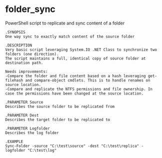 # folder_sync
PowerShell script to replicate and sync content of a folder

    .SYNOPSIS
    One way sync to exactly match content of the source folder

    .DESCRIPTION
    Very basic script leveraging System.IO .NET Class to synchronize two folders (one direction).
    The script maintains a full, identical copy of source folder at destination path.
   
    Needs improvements:
    -Compare the folder and file content based on a hash leveraging get-filehash and compare-object cmdlets. This is to handle renames on source location.
    -Compare and replicate the NTFS permissions and file ownership. In case the permissions have been changed at the source location.
    
    .PARAMETER Source
    Describes the source folder to be replicated from
    
    .PARAMETER Dest
    Describes the target folder to be replicated to

    .PARAMETER Logfolder
    Describes the log folder

    .EXAMPLE
    Sync-Folder -source "C:\test\source" -dest "C:\test\replica" -logfolder "C:\test\log"
